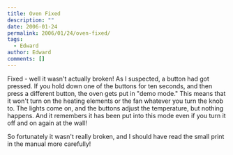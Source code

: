 ```yaml
---
title: Oven Fixed
description: ""
date: 2006-01-24
permalink: 2006/01/24/oven-fixed/
tags:
  - Edward
author: Edward
comments: []
---
```


Fixed - well it wasn\'t actually broken! As I suspected, a button had
got pressed. If you hold down one of the buttons for ten seconds, and
then press a different button, the oven gets put in \"demo mode.\" This
means that it won\'t turn on the heating elements or the fan whatever
you turn the knob to. The lights come on, and the buttons adjust the
temperature, but nothing happens. And it remembers it has been put into
this mode even if you turn it off and on again at the wall!

So fortunately it wasn\'t really broken, and I should have read the
small print in the manual more carefully!

